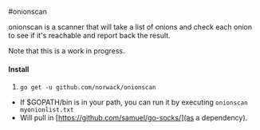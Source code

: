 #onionscan

onionscan is a scanner that will take a list of onions and check each onion to see if it's reachable and report back the result.

Note that this is a work in progress.

#### Install

1. `go get -u github.com/norwack/onionscan`
  + If $GOPATH/bin is in your path, you can run it by executing `onionscan myonionlist.txt`
  +  Will pull in [https://github.com/samuel/go-socks/](as a dependency).
